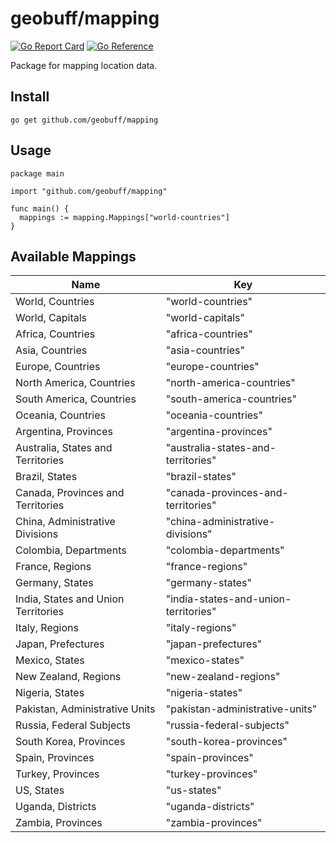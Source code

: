 # geobuff/mapping
[![Go Report Card](https://goreportcard.com/badge/github.com/geobuff/mapping)](https://goreportcard.com/report/github.com/geobuff/mapping)
[![Go Reference](https://pkg.go.dev/badge/github.com/geobuff/mapping.svg)](https://pkg.go.dev/github.com/geobuff/mapping)

Package for mapping location data.

## Install
```
go get github.com/geobuff/mapping
```

## Usage

```
package main

import "github.com/geobuff/mapping"

func main() {
  mappings := mapping.Mappings["world-countries"]
}
```

## Available Mappings

| Name | Key |
| --- | --- |
| World, Countries | "world-countries" |
| World, Capitals | "world-capitals" |
| Africa, Countries | "africa-countries" |
| Asia, Countries | "asia-countries" |
| Europe, Countries | "europe-countries" |
| North America, Countries | "north-america-countries" |
| South America, Countries | "south-america-countries" |
| Oceania, Countries | "oceania-countries" |
| Argentina, Provinces | "argentina-provinces" |
| Australia, States and Territories | "australia-states-and-territories" |
| Brazil, States | "brazil-states" |
| Canada, Provinces and Territories | "canada-provinces-and-territories" |
| China, Administrative Divisions | "china-administrative-divisions" |
| Colombia, Departments | "colombia-departments" |
| France, Regions | "france-regions" |
| Germany, States | "germany-states" |
| India, States and Union Territories | "india-states-and-union-territories" |
| Italy, Regions | "italy-regions" |
| Japan, Prefectures | "japan-prefectures" |
| Mexico, States | "mexico-states" |
| New Zealand, Regions | "new-zealand-regions" |
| Nigeria, States | "nigeria-states" |
| Pakistan, Administrative Units | "pakistan-administrative-units" |
| Russia, Federal Subjects | "russia-federal-subjects" |
| South Korea, Provinces | "south-korea-provinces" |
| Spain, Provinces | "spain-provinces" |
| Turkey, Provinces | "turkey-provinces" |
| US, States | "us-states" |
| Uganda, Districts | "uganda-districts" |
| Zambia, Provinces | "zambia-provinces" |

